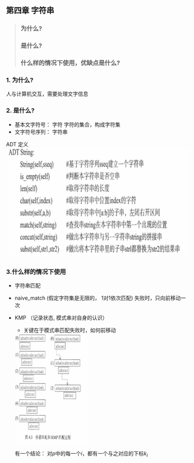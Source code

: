 ## 第四章 字符串 ##
> ### 为什么? ###
> ### 是什么? ###
> ### 什么样的情况下使用，优缺点是什么? ###


### 1. 为什么? ###
人与计算机交互，需要处理文字信息

### 2. 是什么? ###

+ 基本文字符号： 字符  字符的集合，构成字符集
+ 文字符号序列： 字符串

ADT 定义
<br>
<img src="./images/ADT.png" alt="" height="300px" width="500px">


### 3.什么样的情况下使用 ###


+ 字符串匹配
 + naive_match (假定字符集是无限的， 1对1依次匹配) 失败时，只向前移动一次
 + KMP （记录状态, 模式串对自身的认识）
    + 关键在于模式串匹配失败时，如何前移动 
    <img src="./images/KMP.png" alt="" height="300px" width="200px">
    

    
    有一个结论： 对$p$中的每一个$i$，都有一个与之对应的下标$k_i$

